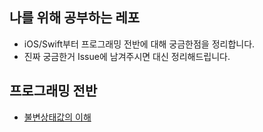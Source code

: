 ## 나를 위해 공부하는 레포
- iOS/Swift부터 프로그래밍 전반에 대해 궁금한점을 정리합니다.
- 진짜 궁금한거 Issue에 남겨주시면 대신 정리해드립니다.

## 프로그래밍 전반
- [불변상태값의 이해](https://github.com/torch-ray/StudyForMySelf/tree/main/Study/%EB%B6%88%EB%B3%80%EC%83%81%ED%83%9C%EA%B0%92%EC%9D%98%20%EC%9D%B4%ED%95%B4)
